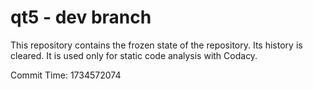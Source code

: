 # qt5 - dev branch

This repository contains the frozen state of the repository.
Its history is cleared. It is used only for static code
analysis with Codacy.

Commit Time: 1734572074